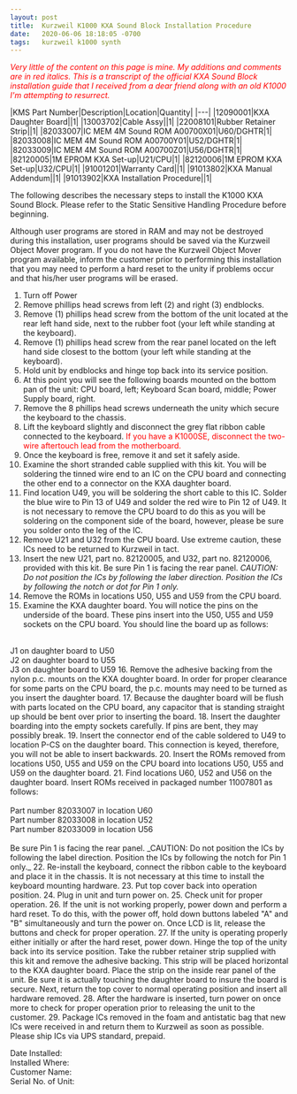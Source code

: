 ```yaml
---
layout: post
title:  Kurzweil K1000 KXA Sound Block Installation Procedure
date:   2020-06-06 18:18:05 -0700
tags:   kurzweil k1000 synth
---
```

<span style="color:red">_Very little of the content on this page is mine.  My additions and comments are in red italics.  This is a transcript of the official KXA Sound Block installation guide that I received from a dear friend along with an old K1000 I'm attempting to resurrect._</span>

|KMS Part Number|Description|Location|Quantity|
|---|
|12090001|KXA Daughter Board||1|
|13003702|Cable Assy||1|
|22008101|Rubber Retainer Strip||1|
|82033007|IC MEM 4M Sound ROM A00700X01|U60/DGHTR|1|
|82033008|IC MEM 4M Sound ROM A00700Y01|U52/DGHTR|1|
|82033009|IC MEM 4M Sound ROM A00700Z01|U56/DGHTR|1|
|82120005|1M EPROM KXA Set-up|U21/CPU|1|
|82120006|1M EPROM KXA Set-up|U32/CPU|1|
|91001201|Warranty Card||1|
|91013802|KXA Manual Addendum||1|
|91013902|KXA Installation Procedure||1|

The following describes the necessary steps to install the K1000 KXA Sound Block.  Please refer to the Static Sensitive Handling Procedure before beginning.

Although user programs are stored in RAM and may not be destroyed during this installation, user programs should be saved via the Kurzweil Object Mover program.  If you do not have the Kurzweil Object Mover program available, inform the customer prior to performing this installation that you may need to perform a hard reset to the unity if problems occur and that his/her user programs will be erased.

1. Turn off Power
2. Remove phillips head screws from left (2) and right (3) endblocks.
3. Remove (1) phillips head screw from the bottom of the unit located at the rear left hand side, next to the rubber foot (your left while standing at the keyboard).
4. Remove (1) phillips head screw from the rear panel located on the left hand side closest to the bottom (your left while standing at the keyboard).
5. Hold unit by endblocks and hinge top back into its service position.
6. At this point you will see the following boards mounted on the bottom pan of the unit: CPU board, left; Keyboard Scan board, middle; Power Supply board, right.
7. Remove the 8 phillips head screws underneath the unity which secure the keyboard to the chassis.
8. Lift the keyboard slightly and disconnect the grey flat ribbon cable connected to the keyboard.  <span style="color:red">If you have a K1000SE, disconnect the two-wire aftertouch lead from the motherboard.</span>
9. Once the keyboard is free, remove it and set it safely aside.
10. Examine the short stranded cable supplied with this kit.  You will be soldering the tinned wire end to an IC on the CPU board and connecting the other end to a connector on the KXA daughter board.
11. Find location U49, you will be soldering the short cable to this IC.  Solder the blue wire to Pin 13 of U49 and solder the red wire to Pin 12 of U49.  It is not necessary to remove the CPU board to do this as you will be soldering on the component side of the board, however, please be sure you solder onto the leg of the IC.
12. Remove U21 and U32 from the CPU board.  Use extreme caution, these ICs need to be returned to Kurzweil in tact.
13. Insert the new U21, part no. 82120005, and U32, part no. 82120006, provided with this kit.  Be sure Pin 1 is facing the rear panel. _CAUTION: Do not position the ICs by following the laber direction.  Position the ICs by following the notch or dot for Pin 1 only._
14. Remove the ROMs in locations U50, U55 and U59 from the CPU board.
15. Examine the KXA daughter board.  You will notice the pins on the underside of the board.  These pins insert into the U50, U55 and U59 sockets on the CPU board.  You should line the board up as follows:<br>
<br>
J1 on daughter board to U50<br>
J2 on daughter board to U55<br>
J3 on daughter board to U59
16. Remove the adhesive backing from the nylon p.c. mounts on the KXA doughter board.  In order for proper clearance for some parts on the CPU board, the p.c. mounts may need to be turned as you insert the daughter board.
17. Because the daughter board will be flush with parts located on the CPU board, any capacitor that is standing straight up should be bent over prior to inserting the board.
18. Insert the daughter boarding into the empty sockets carefully.  If pins are bent, they may possibly break.
19. Insert the connector end of the cable soldered to U49 to location P-CS on the daughter board.  This connection is keyed, therefore, you will not be able to insert backwards.
20. Insert the ROMs removed from locations U50, U55 and U59 on the CPU board into locations U50, U55 and U59 on the daughter board.
21. Find locations U60, U52 and U56 on the daughter board.  Insert ROMs received in packaged number 11007801 as follows:<br>
<br>
Part number 82033007 in location U60<br>
Part number 82033008 in location U52<br>
Part number 82033009 in location U56<br>
<br>
Be sure Pin 1 is facing the rear panel.  _CAUTION: Do not position the ICs by following the label direction.  Position the ICs by following the notch for Pin 1 only._
22. Re-install the keyboard, connect the ribbon cable to the keyboard and place it in the chassis.  It is not necessary at this time to install the keyboard mounting hardware.
23. Put top cover back into operation position.
24. Plug in unit and turn power on.
25. Check unit for proper operation.
26. If the unit is not working properly, power down and perform a hard reset.  To do this, with the power off, hold down buttons labeled "A" and "B" simultaneously and turn the power on.  Once LCD is lit, release the buttons and check for proper operation.
27. If the unity is operating properly either initially or after the hard reset, power down.  Hinge the top of the unity back into its service position.  Take the rubber retainer strip supplied with this kit and remove the adhesive backing.  This strip will be placed horizontal to the KXA daughter board.  Place the strip on the inside rear panel of the unit.  Be sure it is actually touching the daughter board to insure the board is secure.  Next, return the top cover to normal operating position and insert all hardware removed.
28. After the hardware is inserted, turn power on once more to check for proper operation prior to releasing the unit to the customer.
29. Package ICs removed in the foam and antistatic bag that new ICs were received in and return them to Kurzweil as soon as possible.  Please ship ICs via UPS standard, prepaid.

Date Installed:<br>
Installed Where:<br>
Customer Name:<br>
Serial No. of Unit:
